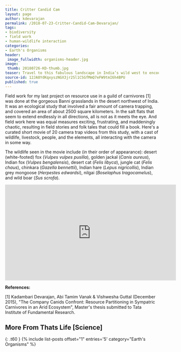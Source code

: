 ```yaml
---
title: Critter Candid Cam
layout: page
author: kdevarajan
permalink: /2018-07-23-Critter-Candid-Cam-Devarajan/
tags:
- biodiversity
- field work
- human-wildlife interaction
categories:
- Earth's Organisms
header:
 image_fullwidth: organisms-header.jpg
image:
 thumb: 20180726-KD-thumb.jpg
teaser: Travel to this fabulous landscape in India’s wild west to encounter camels, carnivores, people, livestock, and more!
source-id: 12JA8YdKqxyszNGX3jr2Sl1CSGfMmQ7eFW9tmI6h4BPU
published: true
---
```

Field work for my last project on resource use in a guild of carnivores [1] was done at the gorgeous Banni grasslands in the desert northwest of India. It was an ecological study that involved a fair amount of camera trapping, and covered an area of about 2500 square kilometers. In the salt flats that seem to extend endlessly in all directions, all is not as it meets the eye. And field work here was equal measures exciting, frustrating, and maddeningly chaotic, resulting in field stories and folk tales that could fill a book. Here's a curated short movie of 20 camera trap videos from this study, with a cast of wildlife, livestock, people, and the elements, all interacting with the camera in some way.

The wildlife seen in the movie include (in their order of appearance): desert (white-footed) fox (*Vulpes vulpes pusilla*), golden jackal (*Canis aureus*), Indian fox (*Vulpes bengalensis*), desert cat (*Felis libyca*), jungle cat (*Felis chaus*), chinkara (*Gazella bennettii*), Indian hare (*Lepus nigricollis*), Indian grey mongoose (*Herpestes edwardsi*), nilgai (*Boselaphus tragocamelus*), and wild boar (*Sus scrofa*).

<center><iframe width="560" height="315" src="https://www.youtube.com/embed/J6r9SSrmNoo" frameborder="0" allow="autoplay; encrypted-media" allowfullscreen></iframe></center>  

**References:**

[1] Kadambari Devarajan, Abi Tamim Vanak & Vishwesha Guttal (December 2015), "The Company Canids Confront: Resource Partitioning in Sympatric Carnivores in an Arid Ecosystem", Master's thesis submitted to Tata Institute of Fundamental Research. 

## More From Thats Life [Science]
{: .t60 }
{% include list-posts offset="1" entries='5' category="Earth's Organisms" %}

